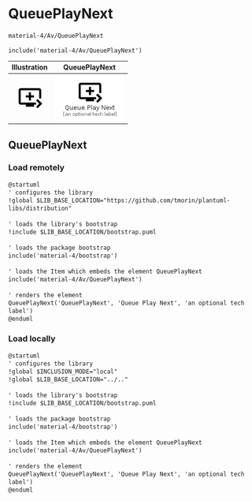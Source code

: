 # QueuePlayNext


```text
material-4/Av/QueuePlayNext
```

```text
include('material-4/Av/QueuePlayNext')
```



| Illustration | QueuePlayNext |
| :---: | :---: |
| ![illustration for Illustration](../../material-4/Av/QueuePlayNext.png) | ![illustration for QueuePlayNext](../../material-4/Av/QueuePlayNext.Local.png) |




## QueuePlayNext

### Load remotely
```plantuml
@startuml
' configures the library
!global $LIB_BASE_LOCATION="https://github.com/tmorin/plantuml-libs/distribution"

' loads the library's bootstrap
!include $LIB_BASE_LOCATION/bootstrap.puml

' loads the package bootstrap
include('material-4/bootstrap')

' loads the Item which embeds the element QueuePlayNext
include('material-4/Av/QueuePlayNext')

' renders the element
QueuePlayNext('QueuePlayNext', 'Queue Play Next', 'an optional tech label')
@enduml
```

### Load locally
```plantuml
@startuml
' configures the library
!global $INCLUSION_MODE="local"
!global $LIB_BASE_LOCATION="../.."

' loads the library's bootstrap
!include $LIB_BASE_LOCATION/bootstrap.puml

' loads the package bootstrap
include('material-4/bootstrap')

' loads the Item which embeds the element QueuePlayNext
include('material-4/Av/QueuePlayNext')

' renders the element
QueuePlayNext('QueuePlayNext', 'Queue Play Next', 'an optional tech label')
@enduml
```

